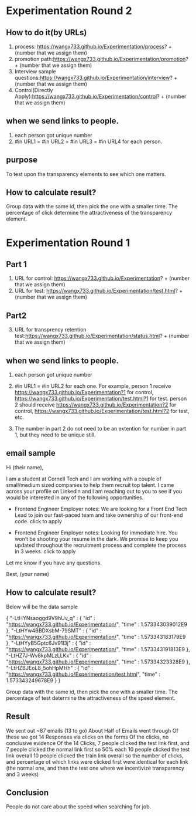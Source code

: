 # Experimentation Round 2
## How to do it(by URLs)
1. process: https://wangx733.github.io/Experimentation/process? + (number that we assign them)
2. promotion path:https://wangx733.github.io/Experimentation/promotion? + (number that we assign them)
3. Interview sample questions:https://wangx733.github.io/Experimentation/interview? + (number that we assign them)
4. Control(Directly Apply):https://wangx733.github.io/Experimentation/control? + (number that we assign them)

## when we send links to people.
1. each person got unique number
2. #in URL1 = #in URL2 = #in URL3 = #in URL4 for each person.

## purpose
To test upon the transparency elements to see which one matters. 

## How to calculate result?
Group data with the same id, then pick the one with a smaller time.
The percentage of click determine the attractiveness of the transparency element.



# Experimentation Round 1

## Part 1
1. URL for control: https://wangx733.github.io/Experimentation? + (number that we assign them)
2. URL for test: https://wangx733.github.io/Experimentation/test.html? + (number that we assign them)
  
## Part2
3. URL for transprency retention test:https://wangx733.github.io/Experimentation/status.html? + (number that we assign them)
  
## when we send links to people.
1. each person got unique number
2. #in URL1 = #in URL2 for each one.
For example, person 1 receive https://wangx733.github.io/Experimentation?1 for control, https://wangx733.github.io/Experimentation/test.html?1 for test. person 2 should receive https://wangx733.github.io/Experimentation?2 for control, https://wangx733.github.io/Experimentation/test.html?2 for test, etc.

3. The number in part 2 do not need to be an extention for number in part 1, but they need to be unique still.

## email sample
Hi (their name),

I am a student at Cornell Tech and I am working with a couple of small/medium sized companies to help them recruit top talent. I came across your profile on Linkedin and I am reaching out to you to see if you would be interested in any of the following opportunities. 

- Frontend Engineer 
Employer notes: We are looking for a Front End Tech Lead to join our fast-paced team and take ownership of our front-end code.
click to apply

- Frontend Engineer 
Employer notes: Looking for immediate hire. You won’t be shooting your resume in the dark. We promise to keep you updated throughout the recruitment process and complete the process in 3 weeks.
click to apply

Let me know if you have any questions. 

Best,
(your name)

## How to calculate result?
Below will be the data sample

{
  "-LtHYNsaoggd9V9hUv_q" : {
    "id" : "https://wangx733.github.io/Experimentation/",
    "time" : 1.573343039012E9
  },
  "-LtHYw4BBDXsbM-79SMT" : {
    "id" : "https://wangx733.github.io/Experimentation/",
    "time" : 1.573343183179E9
  },
  "-LtHYyB5Gptc6Jv91l3j" : {
    "id" : "https://wangx733.github.io/Experimentation/",
    "time" : 1.573343191813E9
  },
  "-LtHZ7J-Wv8kpMLzLLKx" : {
    "id" : "https://wangx733.github.io/Experimentation/",
    "time" : 1.57334323328E9
  },
  "-LtHZBJEoL8_5ohHpMHh" : {
    "id" : "https://wangx733.github.io/Experimentation/test.html",
    "time" : 1.573343249678E9
  }
}

Group data with the same id, then pick the one with a smaller time.
The percentage of test determine the attractiveness of the speed element.

## Result

We sent out ~87 emails (13 to go)
About Half of Emails went through
Of these we got 14 Responses via clicks on the forms
Of the clicks, no conclusive evidence
Of the 14 Clicks, 7 people clicked the test link first, and 7 people clicked the normal link first
so 50% each
10 people clicked the test link overall
10 people clicked the train link overall
so the number of clicks, and percentage of which links were clicked first were identical for each link (the normal one, and then the test one where we incentivize transparency and 3 weeks)

## Conclusion
People do not care about the speed when searching for job.
